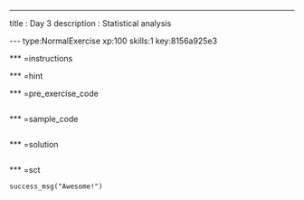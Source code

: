 ---
title       : Day 3
description : Statistical analysis

--- type:NormalExercise xp:100 skills:1 key:8156a925e3


*** =instructions


*** =hint


*** =pre_exercise_code
```{r}

```

*** =sample_code
```{r}

```

*** =solution
```{r}

```

*** =sct
```{r}
success_msg("Awesome!")
```